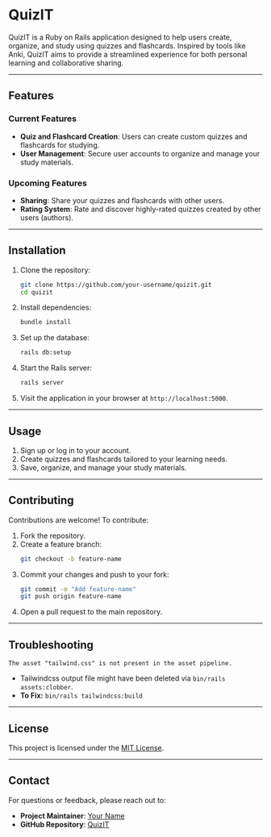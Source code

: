 # QuizIT

QuizIT is a Ruby on Rails application designed to help users create, organize, and study using quizzes and flashcards. Inspired by tools like Anki, QuizIT aims to provide a streamlined experience for both personal learning and collaborative sharing.

---

## Features

### Current Features

- **Quiz and Flashcard Creation**: Users can create custom quizzes and flashcards for studying.
- **User Management**: Secure user accounts to organize and manage your study materials.

### Upcoming Features

- **Sharing**: Share your quizzes and flashcards with other users.
- **Rating System**: Rate and discover highly-rated quizzes created by other users (authors).

---

## Installation

1. Clone the repository:

   ```bash
   git clone https://github.com/your-username/quizit.git
   cd quizit
   ```

2. Install dependencies:

   ```bash
   bundle install
   ```

3. Set up the database:

   ```bash
   rails db:setup
   ```

4. Start the Rails server:

   ```bash
   rails server
   ```

5. Visit the application in your browser at `http://localhost:5000`.

---

## Usage

1. Sign up or log in to your account.
2. Create quizzes and flashcards tailored to your learning needs.
3. Save, organize, and manage your study materials.

---

## Contributing

Contributions are welcome! To contribute:

1. Fork the repository.
2. Create a feature branch:
   ```bash
   git checkout -b feature-name
   ```
3. Commit your changes and push to your fork:
   ```bash
   git commit -m "Add feature-name"
   git push origin feature-name
   ```
4. Open a pull request to the main repository.

---

## Troubleshooting

`The asset "tailwind.css" is not present in the asset pipeline.`

- Tailwindcss output file might have been deleted via `bin/rails assets:clobber`.
- **To Fix:** `bin/rails tailwindcss:build`

---

## License

This project is licensed under the [MIT License](LICENSE).

---

## Contact

For questions or feedback, please reach out to:

- **Project Maintainer**: [Your Name](mailto:your-email@example.com)
- **GitHub Repository**: [QuizIT](https://github.com/your-username/quizit)

